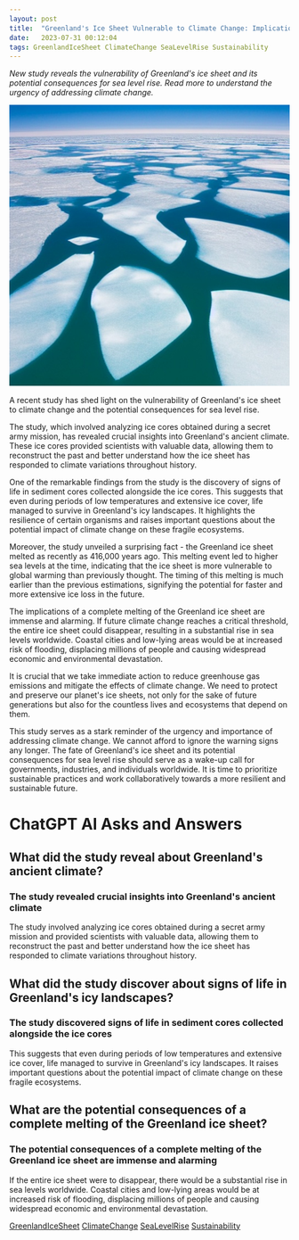 ```yaml
---
layout: post
title:  "Greenland's Ice Sheet Vulnerable to Climate Change: Implications for Sea Level Rise"
date:   2023-07-31 00:12:04 
tags: GreenlandIceSheet ClimateChange SeaLevelRise Sustainability
---
```

*New study reveals the vulnerability of Greenland's ice sheet and its potential consequences for sea level rise. Read more to understand the urgency of addressing climate change.*

![An image showing the vast expanse of Greenland's ice sheet, with a clear blue sky and a sense of serenity.](/assets/59229385-327b-4b7b-9b6b-2173a13f626e.jpg "Greenland's Ice Sheet Vulnerable to Climate Change: Implications for Sea Level Rise")

A recent study has shed light on the vulnerability of Greenland's ice sheet to climate change and the potential consequences for sea level rise.

The study, which involved analyzing ice cores obtained during a secret army mission, has revealed crucial insights into Greenland's ancient climate. These ice cores provided scientists with valuable data, allowing them to reconstruct the past and better understand how the ice sheet has responded to climate variations throughout history.

One of the remarkable findings from the study is the discovery of signs of life in sediment cores collected alongside the ice cores. This suggests that even during periods of low temperatures and extensive ice cover, life managed to survive in Greenland's icy landscapes. It highlights the resilience of certain organisms and raises important questions about the potential impact of climate change on these fragile ecosystems.

Moreover, the study unveiled a surprising fact - the Greenland ice sheet melted as recently as 416,000 years ago. This melting event led to higher sea levels at the time, indicating that the ice sheet is more vulnerable to global warming than previously thought. The timing of this melting is much earlier than the previous estimations, signifying the potential for faster and more extensive ice loss in the future.

The implications of a complete melting of the Greenland ice sheet are immense and alarming. If future climate change reaches a critical threshold, the entire ice sheet could disappear, resulting in a substantial rise in sea levels worldwide. Coastal cities and low-lying areas would be at increased risk of flooding, displacing millions of people and causing widespread economic and environmental devastation.

It is crucial that we take immediate action to reduce greenhouse gas emissions and mitigate the effects of climate change. We need to protect and preserve our planet's ice sheets, not only for the sake of future generations but also for the countless lives and ecosystems that depend on them.

This study serves as a stark reminder of the urgency and importance of addressing climate change. We cannot afford to ignore the warning signs any longer. The fate of Greenland's ice sheet and its potential consequences for sea level rise should serve as a wake-up call for governments, industries, and individuals worldwide. It is time to prioritize sustainable practices and work collaboratively towards a more resilient and sustainable future.


# ChatGPT AI Asks and Answers
## What did the study reveal about Greenland's ancient climate?
### The study revealed crucial insights into Greenland's ancient climate

The study involved analyzing ice cores obtained during a secret army mission and provided scientists with valuable data, allowing them to reconstruct the past and better understand how the ice sheet has responded to climate variations throughout history.

## What did the study discover about signs of life in Greenland's icy landscapes?
### The study discovered signs of life in sediment cores collected alongside the ice cores

This suggests that even during periods of low temperatures and extensive ice cover, life managed to survive in Greenland's icy landscapes. It raises important questions about the potential impact of climate change on these fragile ecosystems.

## What are the potential consequences of a complete melting of the Greenland ice sheet?
### The potential consequences of a complete melting of the Greenland ice sheet are immense and alarming

If the entire ice sheet were to disappear, there would be a substantial rise in sea levels worldwide. Coastal cities and low-lying areas would be at increased risk of flooding, displacing millions of people and causing widespread economic and environmental devastation.


[GreenlandIceSheet](/tags/GreenlandIceSheet) [ClimateChange](/tags/ClimateChange) [SeaLevelRise](/tags/SeaLevelRise) [Sustainability](/tags/Sustainability)